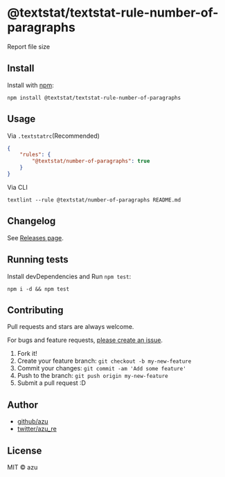 # @textstat/textstat-rule-number-of-paragraphs

Report file size

## Install

Install with [npm](https://www.npmjs.com/):

    npm install @textstat/textstat-rule-number-of-paragraphs

## Usage

Via `.textstatrc`(Recommended)

```json
{
    "rules": {
        "@textstat/number-of-paragraphs": true
    }
}
```

Via CLI

```
textlint --rule @textstat/number-of-paragraphs README.md
```


## Changelog

See [Releases page](https://github.com/textlint/textstat/releases).

## Running tests

Install devDependencies and Run `npm test`:

    npm i -d && npm test

## Contributing

Pull requests and stars are always welcome.

For bugs and feature requests, [please create an issue](https://github.com/textlint/textstat/issues).

1. Fork it!
2. Create your feature branch: `git checkout -b my-new-feature`
3. Commit your changes: `git commit -am 'Add some feature'`
4. Push to the branch: `git push origin my-new-feature`
5. Submit a pull request :D

## Author

- [github/azu](https://github.com/azu)
- [twitter/azu_re](https://twitter.com/azu_re)

## License

MIT © azu
